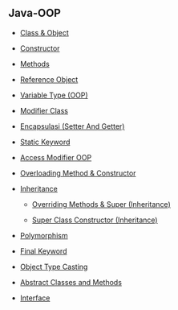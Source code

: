 ## Java-OOP

- [Class & Object](https://github.com/suardi26/Java-OOP/tree/main/Class%20%26%20Object/src/com/practice)

- [Constructor](https://github.com/suardi26/Java-OOP/tree/main/Constructor/src/com/practice)

- [Methods](https://github.com/suardi26/Java-OOP/tree/main/Methods/src/com/practice)

- [Reference Object](https://github.com/suardi26/Java-OOP/tree/main/Reference%20Object/src/com/practice)

- [Variable Type (OOP)](https://github.com/suardi26/Java-OOP/tree/main/Variable%20Type%20(OOP)/src/com/practice)

- [Modifier Class](https://github.com/suardi26/Java-OOP/tree/main/Modifier%20Class/src/com)

- [Encapsulasi (Setter And Getter)](https://github.com/suardi26/Java-OOP/tree/main/Encapsulasi%20(Setter%20And%20Getter)/src/com/practice)

- [Static Keyword](https://github.com/suardi26/Java-OOP/tree/main/Static%20Keyword/src/com/practice)

- [Access Modifier OOP](https://github.com/suardi26/Java-OOP/tree/main/Access%20Modifier%20OOP/src/com/practice)

- [Overloading Method & Constructor](https://github.com/suardi26/Java-OOP/tree/main/Overloading%20Method%20%26%20Constructor/src/com/practice)

- [Inheritance](https://github.com/suardi26/Java-OOP/tree/main/Inheritance/src/com/practice)

  - [Overriding Methods & Super (Inheritance)](https://github.com/suardi26/Java-OOP/tree/main/Overriding%20Methods%20%26%20Super%20(Inheritance)/src/com/practice)

  - [Super Class Constructor (Inheritance)](https://github.com/suardi26/Java-OOP/tree/main/Super%20Class%20Constructor%20(Inheritance)/src/com/practice)

- [Polymorphism](https://github.com/suardi26/Java-OOP/tree/main/Polymorphism/src/com/practice)

- [Final Keyword](https://github.com/suardi26/Java-OOP/tree/main/Final%20Keyword/src/com/practice)

- [Object Type Casting](https://github.com/suardi26/Java-OOP/tree/main/Object%20Type%20Casting/src/com/practice)

- [Abstract Classes and Methods](https://github.com/suardi26/Java-OOP/tree/main/Abstract%20Classes%20and%20Methods/src/com)

- [Interface](https://github.com/suardi26/Java-OOP/tree/main/Interface/src/com/practice)

